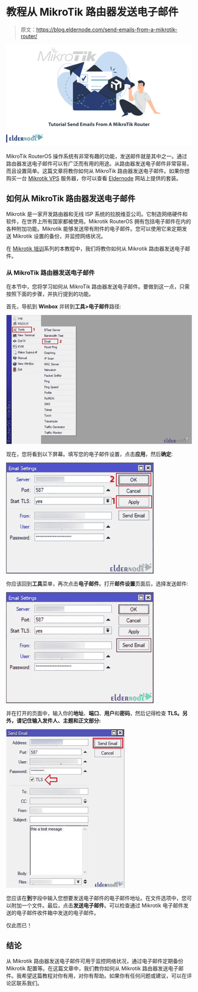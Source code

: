 # 教程从 MikroTik 路由器发送电子邮件

> 原文：<https://blog.eldernode.com/send-emails-from-a-mikrotik-router/>

![Tutorial Send Emails From A MikroTik Router](img/8817147c7ec0d81d0de43f015952b93c.png)

MikroTik RouterOS 操作系统有非常有趣的功能，发送邮件就是其中之一。通过路由器发送电子邮件可以有广泛而有用的用途。从路由器发送电子邮件非常容易，而且设置简单。这篇文章将教你如何从 MikroTik 路由器发送电子邮件。如果你想购买一台 [Mikrotik VPS](https://eldernode.com/mikrotik-vps-server/) 服务器，你可以查看 [Eldernode](https://eldernode.com/) 网站上提供的套装。

## **如何从 MikroTik 路由器发送电子邮件**

Mikrotik 是一家开发路由器和无线 ISP 系统的拉脱维亚公司。它制造网络硬件和软件，在世界上所有国家都被使用。Mikrotik RouterOS 拥有包括电子邮件在内的各种附加功能。Mikrotik 能够发送带有附件的电子邮件。您可以使用它来定期发送 Mikrotik 设置的备份，并监控网络状况。

在 [Mikrotik 培训](https://blog.eldernode.com/tag/mikrotik/)系列的本教程中，我们将教你如何从 Mikrotik 路由器发送电子邮件。

### **从 MikroTik 路由器发送电子邮件**

在本节中，您将学习如何从 MikroTik 路由器发送电子邮件。要做到这一点，只需按照下面的步骤，并执行提到的功能。

首先，导航到 **Winbox** 并转到**工具>电子邮件**路径:

![Winbox-Tools-Email](img/227ead6255da2c8998665abdb7c6d634.png)

现在，您将看到以下屏幕。填写您的电子邮件设置，点击**应用**，然后**确定**:

![Winbox-Email-Settings](img/a165c8e7ea1a0b938dc6914c19a2032c.png)

你应该回到**工具**菜单，再次点击**电子邮件**。打开**邮件设置**页面后，选择发送邮件:

![Winbox-Send-Email](img/1b56c1d3e3f27961c7bdba9ca414f1be.png)

并在打开的页面中，输入你的**地址**、**端口**、**用户**和**密码**，然后记得检查 **TLS。另外，请记住输入发件人、主题和正文部分:**

![Send_email](img/4029e541a070d6999e07ba5c0f8f84bf.png)

您应该在**到**字段中输入您想要发送电子邮件的电子邮件地址。在文件选项中，您可以附加一个文件。最后，点击**发送电子邮件**。可以检查通过 Mikrotik 电子邮件发送的电子邮件收件箱中发送的电子邮件。

仅此而已！

## 结论

从 Mikrotik 路由器发送电子邮件可用于监控网络状况，通过电子邮件定期备份 Mikrotik 配置等。在这篇文章中，我们教你如何从 Mikrotik 路由器发送电子邮件。我希望这篇教程对你有用，对你有帮助。如果你有任何问题或建议，可以在评论区联系我们。